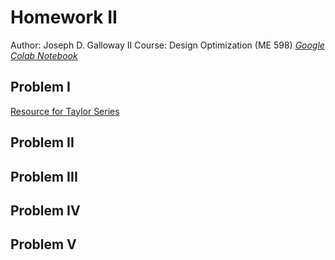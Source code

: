 # **Homework II**

Author: Joseph D. Galloway II
Course: Design Optimization (ME 598)
*[Google Colab Notebook](wwww.google.com)*



## Problem I
[Resource for Taylor Series](https://math.libretexts.org/Bookshelves/Calculus/Supplemental_Modules_(Calculus)/Multivariable_Calculus/3%3A_Topics_in_Partial_Derivatives/Taylor__Polynomials_of_Functions_of_Two_Variables)


## Problem II



## Problem III



## Problem IV



## Problem V
